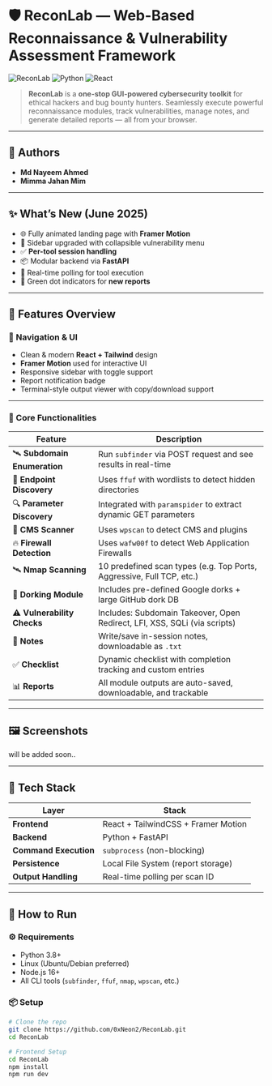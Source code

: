 # 🛡️ ReconLab — Web-Based Reconnaissance & Vulnerability Assessment Framework

![ReconLab](https://img.shields.io/badge/Built%20for-Bug%20Bounty%20Hunters-blueviolet?style=for-the-badge)
![Python](https://img.shields.io/badge/Backend-FastAPI-informational?style=for-the-badge&logo=python)
![React](https://img.shields.io/badge/Frontend-React-61DAFB?style=for-the-badge&logo=react)

> **ReconLab** is a **one-stop GUI-powered cybersecurity toolkit** for ethical hackers and bug bounty hunters. Seamlessly execute powerful reconnaissance modules, track vulnerabilities, manage notes, and generate detailed reports — all from your browser.

---

## 👥 Authors

- **Md Nayeem Ahmed**  
- **Mimma Jahan Mim**

---

## ✨ What’s New (June 2025)
- 🌐 Fully animated landing page with **Framer Motion**
- 🧭 Sidebar upgraded with collapsible vulnerability menu
- ✅ **Per-tool session handling**
- 📦 Modular backend via **FastAPI**
- 🔄 Real-time polling for tool execution
- 🔔 Green dot indicators for **new reports**

---

## 🧩 Features Overview

### 🧭 Navigation & UI
- Clean & modern **React + Tailwind** design
- **Framer Motion** used for interactive UI
- Responsive sidebar with toggle support
- Report notification badge
- Terminal-style output viewer with copy/download support

---

### 🔧 Core Functionalities

| Feature                    | Description                                                                 |
|----------------------------|-----------------------------------------------------------------------------|
| 🛰️ **Subdomain Enumeration** | Run `subfinder` via POST request and see results in real-time                |
| 🧪 **Endpoint Discovery**   | Uses `ffuf` with wordlists to detect hidden directories                     |
| 🔍 **Parameter Discovery**  | Integrated with `paramspider` to extract dynamic GET parameters             |
| 🧱 **CMS Scanner**          | Uses `wpscan` to detect CMS and plugins                                     |
| 🔥 **Firewall Detection**   | Uses `wafw00f` to detect Web Application Firewalls                          |
| 🛰️ **Nmap Scanning**        | 10 predefined scan types (e.g. Top Ports, Aggressive, Full TCP, etc.)       |
| 🔎 **Dorking Module**       | Includes pre-defined Google dorks + large GitHub dork DB                    |
| ⚠️ **Vulnerability Checks** | Includes: Subdomain Takeover, Open Redirect, LFI, XSS, SQLi (via scripts)   |
| 📝 **Notes**                | Write/save in-session notes, downloadable as `.txt`                         |
| ✅ **Checklist**            | Dynamic checklist with completion tracking and custom entries               |
| 📊 **Reports**              | All module outputs are auto-saved, downloadable, and trackable              |

---

## 🖼️ Screenshots

will be added soon..

---

## 🔩 Tech Stack

| Layer        | Stack                        |
|--------------|------------------------------|
| **Frontend** | React + TailwindCSS + Framer Motion |
| **Backend**  | Python + FastAPI             |
| **Command Execution** | `subprocess` (non-blocking)      |
| **Persistence** | Local File System (report storage) |
| **Output Handling** | Real-time polling per scan ID     |

---

## 🚀 How to Run

### ⚙️ Requirements
- Python 3.8+
- Linux (Ubuntu/Debian preferred)
- Node.js 16+
- All CLI tools (`subfinder`, `ffuf`, `nmap`, `wpscan`, etc.)

### 📦 Setup

```bash
# Clone the repo
git clone https://github.com/0xNeon2/ReconLab.git
cd ReconLab

# Frontend Setup
cd ReconLab
npm install
npm run dev
